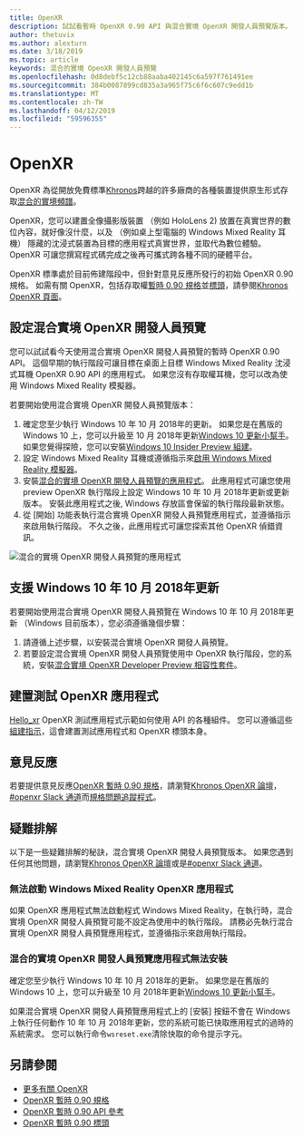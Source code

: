 ```yaml
---
title: OpenXR
description: 試試看暫時 OpenXR 0.90 API 與混合實境 OpenXR 開發人員預覽版本。
author: thetuvix
ms.author: alexturn
ms.date: 3/18/2019
ms.topic: article
keywords: 混合的實境 OpenXR 開發人員預覽
ms.openlocfilehash: 0d8debf5c12cb88aaba402145c6a597f761491ee
ms.sourcegitcommit: 384b0087899cd835a3a965f75c6f6c607c9edd1b
ms.translationtype: MT
ms.contentlocale: zh-TW
ms.lasthandoff: 04/12/2019
ms.locfileid: "59596355"
---
```

# <a name="openxr"></a>OpenXR

OpenXR 為從開放免費標準[Khronos](https://www.khronos.org/)跨越的許多廠商的各種裝置提供原生形式存取[混合的實境頻譜](mixed-reality.md)。

OpenXR，您可以建置全像攝影版裝置 （例如 HoloLens 2) 放置在真實世界的數位內容，就好像沒什麼，以及 （例如桌上型電腦的 Windows Mixed Reality 耳機） 隱藏的沈浸式裝置為目標的應用程式真實世界，並取代為數位體驗。  OpenXR 可讓您撰寫程式碼完成之後再可攜式跨各種不同的硬體平台。

OpenXR 標準處於目前佈建階段中，但針對意見反應所發行的初始 OpenXR 0.90 規格。  如需有關 OpenXR，包括存取權[暫時 0.90 規格](https://www.khronos.org/registry/OpenXR/specs/0.90/html/xrspec.html)並[標頭](https://github.com/KhronosGroup/OpenXR-Docs/tree/master/include/openxr)，請參閱[Khronos OpenXR 頁面](https://www.khronos.org/openxr/)。

## <a name="setting-up-the-mixed-reality-openxr-developer-preview"></a>設定混合實境 OpenXR 開發人員預覽

您可以試試看今天使用混合實境 OpenXR 開發人員預覽的暫時 OpenXR 0.90 API。  這個早期的執行階段可讓目標在桌面上目標 Windows Mixed Reality 沈浸式耳機 OpenXR 0.90 API 的應用程式。  如果您沒有存取權耳機，您可以改為使用 Windows Mixed Reality 模擬器。

若要開始使用混合實境 OpenXR 開發人員預覽版本：

1. 確定您至少執行 Windows 10 年 10 月 2018年的更新。  如果您是在舊版的 Windows 10 上，您可以升級至 10 月 2018年更新[Windows 10 更新小幫手](https://www.microsoft.com/en-us/software-download/windows10)。  如果您覺得探險，您可以安裝[Windows 10 Insider Preview 組建](https://insider.windows.com)。
1. 設定 Windows Mixed Reality 耳機或遵循指示來[啟用 Windows Mixed Reality 模擬器](using-the-windows-mixed-reality-simulator.md)。
1. 安裝[混合的實境 OpenXR 開發人員預覽的應用程式](https://www.microsoft.com/store/productId/9n5cvvl23qbt)。  此應用程式可讓您使用 preview OpenXR 執行階段上設定 Windows 10 年 10 月 2018年更新或更新版本。  安裝此應用程式之後, Windows 存放區會保留的執行階段最新狀態。
1. 從 [開始] 功能表執行混合實境 OpenXR 開發人員預覽應用程式，並遵循指示來啟用執行階段。  不久之後，此應用程式可讓您探索其他 OpenXR 偵錯資訊。

![混合的實境 OpenXR 開發人員預覽的應用程式](images/mixed-reality-openxr-developer-preview.png)

## <a name="support-for-windows-10-october-2018-update"></a>支援 Windows 10 年 10 月 2018年更新

若要開始使用混合實境 OpenXR 開發人員預覽在 Windows 10 年 10 月 2018年更新 （Windows 目前版本），您必須遵循幾個步驟：

1. 請遵循上述步驟，以安裝混合實境 OpenXR 開發人員預覽。
1. 若要設定混合實境 OpenXR 開發人員預覽使用中 OpenXR 執行階段，您的系統，安裝[混合實境 OpenXR Developer Preview 相容性套件](https://aka.ms/openxr-compat)。

## <a name="building-a-test-openxr-app"></a>建置測試 OpenXR 應用程式

[Hello_xr](https://github.com/KhronosGroup/OpenXR-SDK/tree/master/src/tests/hello_xr) OpenXR 測試應用程式示範如何使用 API 的各種組件。  您可以遵循這些[組建指示](https://github.com/KhronosGroup/OpenXR-SDK/blob/master/BUILDING.md)，這會建置測試應用程式和 OpenXR 標頭本身。

## <a name="feedback"></a>意見反應

若要提供意見反應[OpenXR 暫時 0.90 規格](https://www.khronos.org/registry/OpenXR/specs/0.90/html/xrspec.html)，請瀏覽[Khronos OpenXR 論壇](https://community.khronos.org/c/openxr)， [#openxr Slack 通道](https://khr.io/slack)而[規格問題追蹤程式](https://github.com/KhronosGroup/OpenXR-Docs/issues)。

## <a name="troubleshooting"></a>疑難排解

以下是一些疑難排解的秘訣，混合實境 OpenXR 開發人員預覽版本。  如果您遇到任何其他問題，請瀏覽[Khronos OpenXR 論壇](https://community.khronos.org/c/openxr)或是[#openxr Slack 通道](https://khr.io/slack)。

### <a name="openxr-app-not-starting-windows-mixed-reality"></a>無法啟動 Windows Mixed Reality OpenXR 應用程式

如果 OpenXR 應用程式無法啟動程式 Windows Mixed Reality，在執行時，混合實境 OpenXR 開發人員預覽可能不設定為使用中的執行階段。  請務必先執行混合實境 OpenXR 開發人員預覽應用程式，並遵循指示來啟用執行階段。

### <a name="mixed-reality-openxr-developer-preview-app-cannot-be-installed"></a>混合的實境 OpenXR 開發人員預覽應用程式無法安裝 

確定您至少執行 Windows 10 年 10 月 2018年的更新。  如果您是在舊版的 Windows 10 上，您可以升級至 10 月 2018年更新[Windows 10 更新小幫手](https://www.microsoft.com/en-us/software-download/windows10)。

如果混合實境 OpenXR 開發人員預覽應用程式上的 [安裝] 按鈕不會在 Windows 上執行任何動作 10 年 10 月 2018年更新，您的系統可能已快取應用程式的過時的系統需求。  您可以執行命令`wsreset.exe`清除快取的命令提示字元。

## <a name="see-also"></a>另請參閱

* [更多有關 OpenXR](https://www.khronos.org/openxr/)
* [OpenXR 暫時 0.90 規格](https://www.khronos.org/registry/OpenXR/specs/0.90/html/xrspec.html)
* [OpenXR 暫時 0.90 API 參考](https://www.khronos.org/registry/OpenXR/specs/0.90/man/html/)
* [OpenXR 暫時 0.90 標頭](https://github.com/KhronosGroup/OpenXR-Docs/tree/master/include/openxr)
